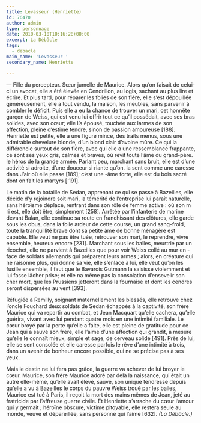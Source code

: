 ```yaml
---
title: Levasseur (Henriette)
id: 76470
author: admin
type: personnage
date: 2010-03-10T10:16:28+00:00
excerpt: La Débâcle
tags:
  - debacle
main_name: 'Levasseur '
secondary_name: Henriette

---
```

— Fille du percepteur. Sœur jumelle de Maurice. Alors qu&rsquo;on faisait de celui-ci un avocat, elle a été élevée en Cendrillon, au logis, sachant au plus lire et écrire. Et plus tard, pour réparer les folies de son fière, elle s&rsquo;est dépouillée généreusement, elle a tout vendu, la maison, les meubles, sans parvenir à combler le déficit. Puis elle a eu la chance de trouver un mari, cet honnête garçon de Weiss, qui est venu lui offrir tout ce qu&rsquo;il possédait, avec ses bras solides, avec son cœur; elle l&rsquo;a épousé, touchée aux larmes de son affection, pleine d&rsquo;estime tendre, sinon de passion amoureuse [188]. Henriette est petite, elle a une figure mince, des traits menus, sous une admirable chevelure blonde, d&rsquo;un blond clair d&rsquo;avoine mûre. Ce qui la différencie surtout de son fière, avec qui elle a une ressemblance frappante, ce sont ses yeux gris, calmes et braves, où revit toute l&rsquo;âme du grand-père. le héros de la grande armée. Parlant peu, marchant sans bruit, elle est d&rsquo;une activité si adroite, d&rsquo;une douceur si riante qu&rsquo;on. la sent comme une caresse dans J&rsquo;air où elle passe [189]; c&rsquo;est une -âme forte, elle est du bois sacré dont on fait les martyrs [ 191].

Le matin de la bataille de Sedan, apprenant ce qui se passe à Bazeilles, elle décide d&rsquo;y rejoindre soit mari, la témérité de l&rsquo;entreprise lui paraît naturelle, sans héroïsme déplacé, rentrant dans son rôle de femme active : où son m ri est, elle doit être, simplement [258]. Arrêtée par l&rsquo;infanterie de marine devant Balan, elle continue sa route en franchissant des clôtures, elle garde sous les obus, dans la folle ardeur de cette course, un grand sang-froid, toute la tranquillité brave dont sa petite âme de bonne ménagère est capable. Elle veut ne pas être tuée, retrouver son mari, le reprendre, vivre ensemble, heureux encore [231]. Marchant sous les balles, meurtrie par un ricochet, elle ne parvient à Bazeilles que pour voir Weiss collé au mur en -face de soldats allemands qui préparent leurs armes ; alors, en créature qui ne raisonne plus, qui donne sa vie, elle s&rsquo;enlace à lui, elle veut qu&rsquo;on les fusille ensemble, il faut que le Bavarois Gutmann la saisisse violemment et lui fasse lâcher prise; et elle na même pas la consolation d&rsquo;ensevelir son cher mort, que les Prussiens jetteront dans la fournaise et dont les cendres seront dispersées au vent [393].

Réfugiée à Remilly, soignant maternellement les blessés, elle retrouve chez l&rsquo;oncle Fouchard deux soldats de Sedan échappés à la captivité, son frère Maurice qui va repartir au combat, et Jean Macquart qu&rsquo;elle cachera, qu&rsquo;elle guérira, vivant avec lui pendant quatre mois en une intimité familiale. Le cœur broyé par la perte qu&rsquo;elle a faite, elle est pleine de gratitude pour ce Jean qui a sauvé son frère, elle l&rsquo;aime d&rsquo;une affection qui grandit, à mesure qu&rsquo;elle le connaît mieux, simple et sage, de cerveau solide [491]. Près de lui, elle se sent consolée et elle caresse parfois le rêve d&rsquo;une intimité à trois, dans un avenir de bonheur encore possible, qui ne se précise pas à ses yeux.

Mais le destin ne lui fera pas grâce, la guerre va achever de lui broyer le cœur. Maurice, son frère Maurice adoré par delà la naissance, qui était un autre elle-même, qu&rsquo;elle avait élevé, sauvé, son unique tendresse depuis qu&rsquo;elle a vu à Bazeilles le corps du pauvre Weiss troué par les balles, Maurice est tué à Paris, il reçoit la mort des mains mêmes de Jean, jeté au fratricide par l&rsquo;affreuse guerre civile. Et Henriette s&rsquo;arrache du cœur l&rsquo;amour qui y germait ; héroïne obscure, victime pitoyable, elle restera seule au monde, veuve et dépareillée, sans personne qui l&rsquo;aime [632]. _(La Débâcle.)_